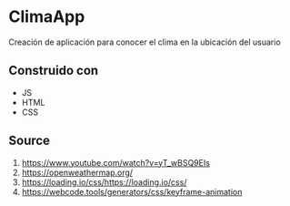 # ClimaApp
Creación de aplicación para conocer el clima en la ubicación del usuario

## Construido con
- JS
- HTML
- CSS

## Source
1. https://www.youtube.com/watch?v=yT_wBSQ9EIs
2. https://openweathermap.org/
3. https://loading.io/css/https://loading.io/css/
4. https://webcode.tools/generators/css/keyframe-animation
